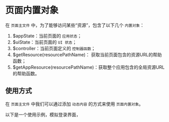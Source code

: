 # 页面内置对象

在 ```页面主文件``` 中，为了能够访问某些“资源”，包含了以下几个 ```内置对象```：

1. $appState：当前页面的 ```应用状态```；
2. $uiState：当前页面的 ```UI 状态```；
3. $controller：当前页面定义的 ```控制器函数```；
4. $getResource(resourcePathName)： 获取当前页面包含的资源URL的帮助函数；
5. $getAppResource(resourcePathName)：获取整个应用包含的全局资源URL的帮助函数。

## 使用方式

在 ```页面主文件``` 中我们可以通过添加 ```动态内容``` 的方式来使用 ```页面内置对象```。

以下是一个使用示例，模拟登录界面，
